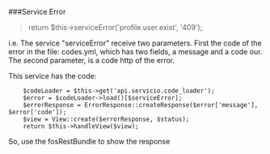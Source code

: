 ###Service Error
>return $this->serviceError('profile.user.exist', '409');

i.e. The service "serviceError" receive two parameters. First the code of the error in the file: codes.yml, which has two fields, a message and a code our.
The second parameter, is a code http of the error.

This service has the code: 
```
	$codeLoader = $this->get('api.servicio.code_loader');
    $error = $codeLoader->load()[$serviceError];
    $errorResponse = ErrorResponse::createResponse($error['message'], $error['code']);
    $view = View::create($errorResponse, $status);
    return $this->handleView($view);
```
So, use the fosRestBundle to show the response